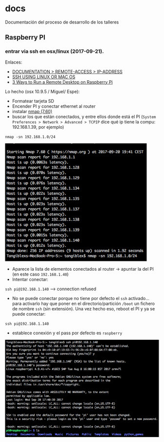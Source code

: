 # docs
Documentación del proceso de desarrollo de los talleres

## Raspberry PI

### entrar via ssh en osx/linux (2017-09-21).

Enlaces:

* [DOCUMENTATION > REMOTE-ACCESS > IP-ADDRESS](https://www.raspberrypi.org/documentation/remote-access/ip-address.md)
* [SSH USING LINUX OR MAC OS](https://www.raspberrypi.org/documentation/remote-access/ssh/unix.md)
* [3 Ways to Run a Remote Desktop on Raspberry Pi](https://eltechs.com/3-ways-to-run-a-remote-desktop-on-raspberry-pi/)

Lo hecho (osx 10.9.5 / Miguel/ Espe):

* Formatear tarjeta SD
* Encender PI y conectar ethernet al router
* instalar [nmap (7.60)](https://nmap.org/dist/nmap-7.60.dmg)
* buscar los que están conectados, y entre ellos donde está el PI (`System Preferences > Network > Advanced > TCPIP` dice qué ip tiene la compu: 192.168.1.39, por ejemplo) 

`nmap -sn 192.168.1.0/24`

![nmap list](/img/nmap.png)

* Aparece la lista de elementos conectados al router -> apuntar la del PI (en este caso `192.168.1.40`)
* Intentar conectar:

`ssh pi@192.168.1.140`  --> connection refused 

* No se puede conectar porque no tiene por defecto el `ssh` activado... para activarlo hay que poner en el directorio/partición `/boot` un fichero de nombre `ssh` (sin extensión). Una vez hecho eso, reboot el PI y ya se puede conectar:

`ssh pi@192.168.1.140`

* establece conexión y el pass por defecto es `raspberry`

![ssh](/img/ssh_pi.png)

